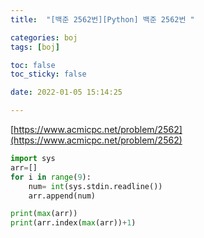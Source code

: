 ```yaml
---
title:  "[백준 2562번][Python] 백준 2562번 "

categories: boj
tags: [boj]

toc: false
toc_sticky: false

date: 2022-01-05 15:14:25

---
```

[https://www.acmicpc.net/problem/2562](https://www.acmicpc.net/problem/2562)

```python
import sys
arr=[]
for i in range(9):
    num= int(sys.stdin.readline())
    arr.append(num)

print(max(arr))
print(arr.index(max(arr))+1)

```
